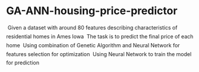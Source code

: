 # GA-ANN-housing-price-predictor 
 Given a dataset with around 80 features describing characteristics of residential homes in Ames Iowa
 The task is to predict the final price of each home
 Using combination of Genetic Algorithm and Neural Network for features selection for optimization
 Using Neural Network to train the model for prediction

